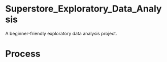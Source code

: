 # Superstore_Exploratory_Data_Analysis
A beginner-friendly exploratory data analysis project.

# Process
